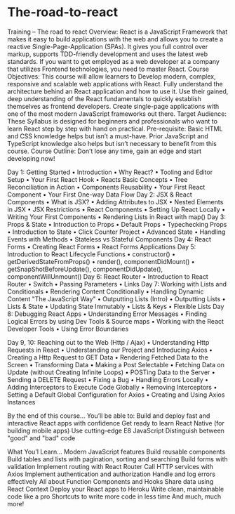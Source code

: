 # The-road-to-react
Training – The road to react 
Overview: React is a JavaScript Framework that makes it easy to build applications with the web and allows you to create a reactive Single-Page-Application (SPAs). It gives you full control over markup, supports TDD-friendly development and uses the latest web standards. If you want to get employed as a web developer at a company that utilizes Frontend technologies, you need to master React. 
Course Objectives: This course will allow learners to Develop modern, complex, responsive and scalable web applications with React. Fully understand the architecture behind an React application and how to use it. Use their gained, deep understanding of the React fundamentals to quickly establish themselves as frontend developers. Create single-page applications with one of the most modern JavaScript frameworks out there. 
Target Audience: These Syllabus is designed for beginners and professionals who want to learn React step by step with hand on practical. 
Pre-requisite: Basic HTML and CSS knowledge helps but isn’t a must-have. Prior JavaScript and TypeScript knowledge also helps but isn’t necessary to benefit from this course. 
Course Outline: Don’t lose any time, gain an edge and start developing now!

Day 1: Getting Started
	•	Introduction
	•	Why React?
	•	Tooling and Editor Setup
	•	Your First React Hook
	•	Reacts Basic Concepts
	•	Tree Reconciliation in Action
	•	Components Reusability
	•	Your First React Component
	•	Your First One-way Data Flow
Day 2: JSX & React Components
	•	What is JSX?
	•	Adding Attributes to JSX
	•	Nested Elements in JSX
	•	JSX Restrictions
	•	React Components
	•	Setting Up React Locally
	•	Writing Your First Components
	•	Rendering Lists in React with map()
Day 3: Props & State
	•	Introduction to Props
	•	Default Props
	•	Typechecking Props
	•	Introduction to State
	•	Click Counter Project
	•	Advanced State
	•	Handling Events with Methods
	•	Stateless vs Stateful Components
Day 4: React Forms
	•	Creating React Forms
	•	React Forms Applications
Day 5: Introduction to React Lifecycle Functions
	•	constructor()
	•	getDerivedStateFromProps()
	•	render(), componentDidMount()
	•	getSnapShotBeforeUpdate(), componentDidUpdate(), componentWillUnmount()
Day 6: React Router
	•	Introduction to React Router
	•	Switch
	•	Passing Parameters
	•	Links
Day 7: Working with Lists and Conditionals
	•	Rendering Content Conditionally 
	•	Handling Dynamic Content "The JavaScript Way" 
	•	Outputting Lists (Intro) 
	•	Outputting Lists
	•	Lists & State 
	•	Updating State Immutably 
	•	Lists & Keys
	•	Flexible Lists
Day 8: Debugging React Apps
	•	Understanding Error Messages 
	•	Finding Logical Errors by using Dev Tools & Source maps
	•	Working with the React Developer Tools
	•	Using Error Boundaries

Day 9, 10: Reaching out to the Web (Http / Ajax)
	•	Understanding Http Requests in React 
	•	Understanding our Project and Introducing Axios
	•	Creating a Http Request to GET Data 
	•	Rendering Fetched Data to the Screen
	•	Transforming Data 
	•	Making a Post Selectable 
	•	Fetching Data on Update (without Creating Infinite Loops) 
	•	POSTing Data to the Server 
	•	Sending a DELETE Request 
	•	Fixing a Bug
	•	Handling Errors Locally
	•	Adding Interceptors to Execute Code Globally 
	•	Removing Interceptors
	•	Setting a Default Global Configuration for Axios
	•	Creating and Using Axios Instances

By the end of this course…
You’ll be able to:
Build and deploy fast and interactive React apps with confidence
Get ready to learn React Native (for building mobile apps)
Use cutting-edge E8 JavaScript
Distinguish between "good" and "bad" code

What You'l Learn...
Modern JavaScript features
Build reusable components
Build tables and lists with pagination, sorting and searching
Build forms with validation
Implement routing with React Router
Call HTTP services with Axios
Implement authentication and authorization
Handle and log errors effectively
All about Function Components and Hooks
Share data using React Context
Deploy your React apps to Heroku
Write clean, maintainable code like a pro
Shortcuts to write more code in less time
And much, much more!
